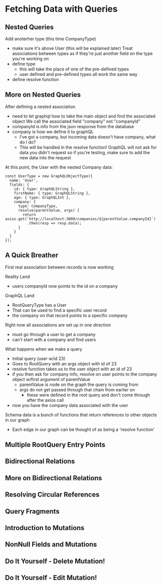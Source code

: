 # Fetching Data with Queries

## Nested Queries
Add anoterher type (this time CompanyType)
  - make sure it's above User (this will be explained later)
Treat associations between types as if they're just another field on the type you're working on
  - define type
    - this will take the place of one of the pre-defined types
    - user defined and pre-defined types all work the same way
  - define resolve function

## More on Nested Queries
After defining a nested association
  - need to let graphql how to take the main object and find the associated object
We call the associated field "company" not "companyId"
  - companyId is info from the json response from the database
  - company is how we define it to graphQL
    - I've got a company, but incoming data doesn't have company, what do I do?
    - This will be handled in the resolve function!
GraphQL will not ask for data you didn't request so if you're testing, make sure to add the new data into the request

At this point, the User with the nested Company data:

```
const UserType = new GraphQLObjectType({
  name: 'User',
  fields: {
    id: { type: GraphQLString },
    firstName: { type: GraphQLString },
    age: { type: GraphQLInt },
    company: {
      type: CompanyType,
      resolve(parentValue, args) {
        return axios.get(`http://localhost:3000/companies/${parentValue.companyId}`)
          .then(resp => resp.data);
      }
    }
  }
});
```

## A Quick Breather
First real association between records is now working

Reality Land
  - users companyId now points to the id on a company

GraphQL Land
  - RootQueryType has a User
  - That can be used to find a specific user record
  - the company on that record points to a specific company

Right now all associations are set up in one direction
  - must go through a user to get a company
  - can't start with a company and find users

What happens when we make a query
  - Initial query (user w/id 23)
  - Goes to RootQuery with an args object with id of 23
  - resolve function takes us to the user object with an id of 23
  - if you then ask for company info, resolve on user points to the company object w/first argument of parentValue 
    - parentValue is node on the graph the query is coming from
    - args do not get passed through that chain from earlier on
      - these were defined in the root query and don't come through after the axios call
  - now you have the company data associated with the user

Schema data is a bunch of functions that return references to other objects in our graph
  - Each edge in our graph can be thought of as being a 'resolve function'

## Multiple RootQuery Entry Points


## Bidirectional Relations


## More on Bidirectional Relations


## Resolving Circular References


## Query Fragments


## Introduction to Mutations


## NonNull Fields and Mutations


## Do It Yourself - Delete Mutation!


## Do It Yourself - Edit Mutation!

